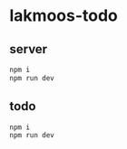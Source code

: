 # lakmoos-todo

## server
```bash 
npm i 
npm run dev
```

## todo 
```bash 
npm i 
npm run dev
```
